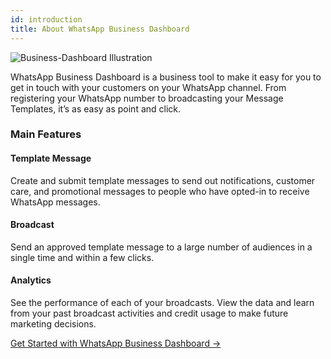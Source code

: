 ```yaml
---
id: introduction
title: About WhatsApp Business Dashboard
---
```


<img className="borderless" src="/assets/images/products/business-dashboard/image-introduction-1.png" alt="Business-Dashboard Illustration" />

WhatsApp Business Dashboard is a business tool to make it easy for you to get in touch with your customers on your WhatsApp channel. From registering your WhatsApp number to broadcasting your Message Templates, it’s as easy as point and click.

### Main Features

#### Template Message

Create and submit template messages to send out notifications, customer care, and promotional messages to people who have opted-in to receive WhatsApp messages.

#### Broadcast

Send an approved template message to a large number of audiences in a single time and within a few clicks.

#### Analytics

See the performance of each of your broadcasts. View the data and learn from your past broadcast activities and credit usage to make future marketing decisions.

[Get Started with WhatsApp Business Dashboard &#8594;](get-started)
